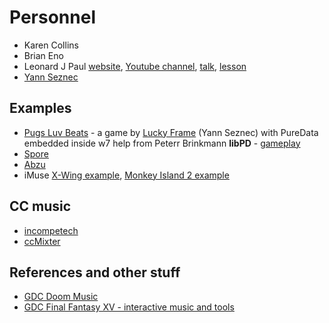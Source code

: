 # Personnel

* Karen Collins
* Brian Eno
* Leonard J Paul [website](http://school.videogameaudio.com/apply/), [Youtube channel](https://www.youtube.com/channel/UCRkeuj7LOpX__NGQN1I0ANg), [talk](https://www.youtube.com/watch?v=2y86R4cDA9U), [lesson](https://www.youtube.com/watch?v=tvx_QgS7D8Q)
* [Yann Seznec](http://www.yannseznec.com/)


## Examples
* [Pugs Luv Beats](http://designingsound.org/2012/01/the-sound-of-pugs-luv-beats/) - a game by [Lucky Frame](http://luckyframe.co.uk/) (Yann Seznec) with PureData embedded inside w7 help from Peterr Brinkmann **libPD** - [gameplay](https://www.youtube.com/watch?time_continue=39&v=V0i18_--8Yc)
* [Spore](https://www.youtube.com/watch?v=Wk9At6aeLjQ)
* [Abzu](https://www.youtube.com/watch?v=CWU1pZVw0xM&feature=youtu.be&t=15m24s)
* iMuse [X-Wing example](https://www.youtube.com/watch?v=8ya04gZiP-Y&index=3&list=PL0943E4EFB1B77689), [Monkey Island 2 example](https://www.youtube.com/watch?v=-XuClagw6IQ)


## CC music
* [incompetech](http://incompetech.com/music/royalty-free/music.html)
* [ccMixter]()

## References and other stuff
* [GDC Doom Music](http://www.gdcvault.com/play/1024068/-DOOM-Behind-the)
* [GDC Final Fantasy XV - interactive music and tools](http://www.gdcvault.com/play/1023971/Epic-AND-Interactive-Music-in)
